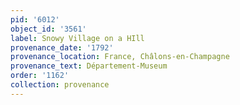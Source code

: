 ```yaml
---
pid: '6012'
object_id: '3561'
label: Snowy Village on a HIll
provenance_date: '1792'
provenance_location: France, Châlons-en-Champagne
provenance_text: Département-Museum
order: '1162'
collection: provenance
---
```

